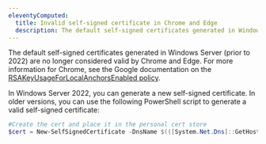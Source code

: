 ```yaml
---
eleventyComputed:
  title: Invalid self-signed certificate in Chrome and Edge
  description: The default self-signed certificates generated in Windows Server (prior to 2022) are no longer considered valid by Chrome and Edge.
---
```

The default self-signed certificates generated in Windows Server (prior to 2022) are no longer considered valid by Chrome and Edge. For more information for Chrome, see the Google documentation on the [RSAKeyUsageForLocalAnchorsEnabled policy](https://chromeenterprise.google/policies/#RSAKeyUsageForLocalAnchorsEnabled).

In Windows Server 2022, you can generate a new self-signed certificate. In older versions, you can use the following PowerShell script to generate a valid self-signed certificate:
```powershell
#Create the cert and place it in the personal cert store
$cert = New-SelfSignedCertificate -DnsName $(([System.Net.Dns]::GetHostByName($env:computerName)).HostName) -CertStoreLocation "cert:\LocalMachine\My" -KeyUsage DigitalSignature,CertSign,CRLSign -KeyAlgorithm RSA -KeyLength 2048 -Provider "Microsoft Enhanced RSA and AES Cryptographic Provider" -NotAfter (Get-Date).AddYears(5)
```
